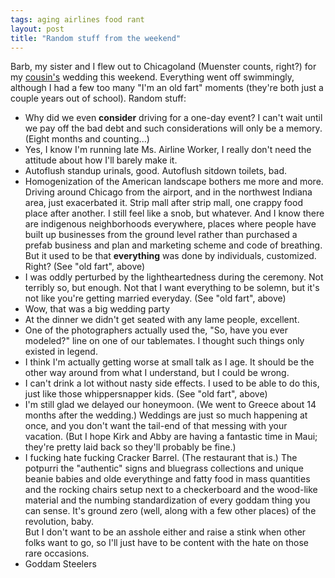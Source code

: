 ```yaml
---
tags: aging airlines food rant
layout: post
title: "Random stuff from the weekend"
---
```




Barb, my sister and I flew out to Chicagoland (Muenster counts, right?) for my <a href="http://www.kirkwinters.com/2/">cousin's</a> wedding this weekend. Everything went off swimmingly, although I had a few too many "I'm an old fart" moments (they're both just a couple years out of school). Random stuff:
<ul>
 <li>Why did we even <b>consider</b> driving for a one-day event? I can't wait until we pay off the bad debt and such considerations will only be a memory. (Eight months and counting...)
 <li>Yes, I know I'm running late Ms. Airline Worker, I really don't need the attitude about how I'll barely make it. 
 <li>Autoflush standup urinals, good. Autoflush sitdown toilets, bad.
 <li>Homogenization of the American landscape bothers me more and more. Driving around Chicago from the airport, and in the northwest Indiana area, just exacerbated it. Strip mall after strip mall, one crappy food place after another. I still feel like a snob, but whatever. And I know there are indigenous neighborhoods everywhere, places where people have built up businesses from the ground level rather than purchased a prefab business and plan and marketing scheme and code of breathing. But it used to be that <b>everything</b> was done by individuals, customized. Right? (See "old fart", above)
 <li>I was oddly perturbed by the lightheartedness during the ceremony. Not terribly so, but enough. Not that I want everything to be solemn, but it's not like you're getting married everyday. (See "old fart", above)
 <li>Wow, that was a big wedding party
 <li>At the dinner we didn't get seated with any lame people, excellent.
 <li>One of the photographers actually used the, "So, have you ever modeled?" line on one of our tablemates. I thought such things only existed in legend.
 <li>I think I'm actually getting worse at small talk as I age. It should be the other way around from what I understand, but I could be wrong.
 <li>I can't drink a lot without nasty side effects. I used to be able to do this, just like those whippersnapper kids. (See "old fart", above)
 <li>I'm still glad we delayed our honeymoon. (We went to Greece about 14 months after the wedding.) Weddings are just so much happening at once, and you don't want the tail-end of that messing with your vacation. (But I hope Kirk and Abby are having a fantastic time in Maui; they're pretty laid back so they'll probably be fine.)
 <li>I fucking hate fucking Cracker Barrel. (The restaurant that is.) The potpurri the "authentic" signs and bluegrass collections and unique beanie babies and olde everythinge and fatty food in mass quantities and the rocking chairs setup next to a checkerboard and the wood-like material and the numbing standardization of every goddam thing you can sense. It's ground zero (well, along with a few other places) of the revolution, baby.
<br>
But I don't want to be an asshole either and raise a stink when other folks want to go, so I'll just have to be content with the hate on those rare occasions.
 <li>Goddam Steelers
</ul>


